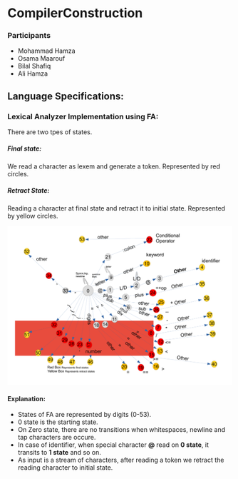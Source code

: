 # CompilerConstruction
### Participants 
- Mohammad Hamza
- Osama Maarouf
- Bilal Shafiq
- Ali Hamza
## Language Specifications:
### Lexical Analyzer Implementation using FA:
There are two tpes of states.
##### Final state:
We read a character as lexem and generate a token. Represented by red circles.
##### Retract State:
Reading a character at final state and retract it to initial state. Represented by yellow circles.

<img src="images/project.jpeg" alt="imag" >


#### Explanation:
- States of FA are represented by digits (0-53).
- 0 state is the starting state.
- On Zero state, there are no transitions when whitespaces, newline and tap characters are occure.
- In case of identifier, when special character <b>@</b> read on <b>0 state</b>, it transits to <b>1 state</b> and so on.
- As input is a stream of characters, after reading a token we retract the reading character to initial state.
   
